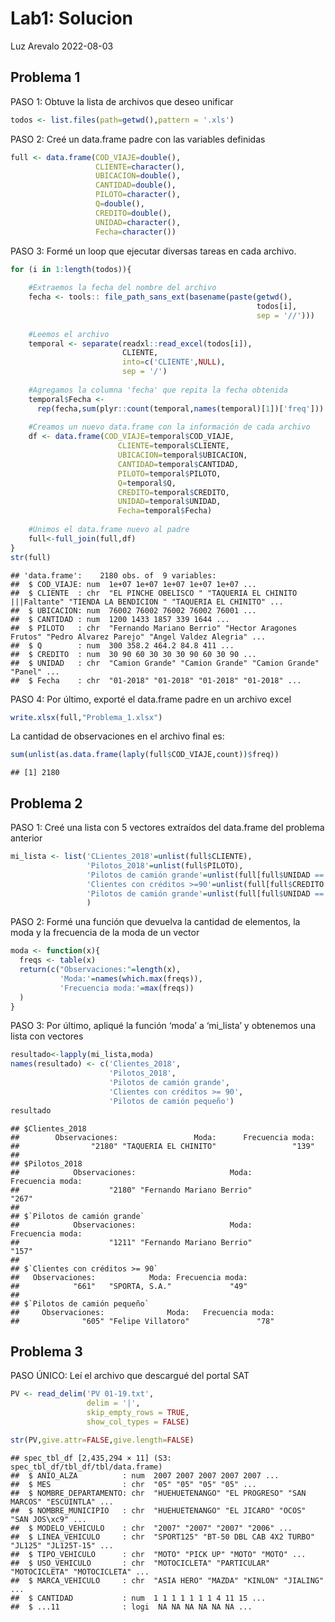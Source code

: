 Lab1: Solucion
================
Luz Arevalo
2022-08-03

## Problema 1

PASO 1: Obtuve la lista de archivos que deseo unificar

``` r
todos <- list.files(path=getwd(),pattern = '.xls')
```

PASO 2: Creé un data.frame padre con las variables definidas

``` r
full <- data.frame(COD_VIAJE=double(),
                   CLIENTE=character(),
                   UBICACION=double(),
                   CANTIDAD=double(),
                   PILOTO=character(),
                   Q=double(),
                   CREDITO=double(),
                   UNIDAD=character(),
                   Fecha=character())
```

PASO 3: Formé un loop que ejecutar diversas tareas en cada archivo.

``` r
for (i in 1:length(todos)){
  
    #Extraemos la fecha del nombre del archivo
    fecha <- tools:: file_path_sans_ext(basename(paste(getwd(),
                                                       todos[i],
                                                       sep = '//')))
  
    #Leemos el archivo
    temporal <- separate(readxl::read_excel(todos[i]),
                         CLIENTE,
                         into=c('CLIENTE',NULL),
                         sep = '/')
  
    #Agregamos la columna 'fecha' que repita la fecha obtenida
    temporal$Fecha <-
      rep(fecha,sum(plyr::count(temporal,names(temporal)[1])['freq']))
  
    #Creamos un nuevo data.frame con la información de cada archivo
    df <- data.frame(COD_VIAJE=temporal$COD_VIAJE,
                        CLIENTE=temporal$CLIENTE,
                        UBICACION=temporal$UBICACION,
                        CANTIDAD=temporal$CANTIDAD,
                        PILOTO=temporal$PILOTO,
                        Q=temporal$Q,
                        CREDITO=temporal$CREDITO,
                        UNIDAD=temporal$UNIDAD,
                        Fecha=temporal$Fecha)
  
    #Unimos el data.frame nuevo al padre
    full<-full_join(full,df)
}
str(full)
```

    ## 'data.frame':    2180 obs. of  9 variables:
    ##  $ COD_VIAJE: num  1e+07 1e+07 1e+07 1e+07 1e+07 ...
    ##  $ CLIENTE  : chr  "EL PINCHE OBELISCO " "TAQUERIA EL CHINITO |||Faltante" "TIENDA LA BENDICION " "TAQUERIA EL CHINITO" ...
    ##  $ UBICACION: num  76002 76002 76002 76002 76001 ...
    ##  $ CANTIDAD : num  1200 1433 1857 339 1644 ...
    ##  $ PILOTO   : chr  "Fernando Mariano Berrio" "Hector Aragones Frutos" "Pedro Alvarez Parejo" "Angel Valdez Alegria" ...
    ##  $ Q        : num  300 358.2 464.2 84.8 411 ...
    ##  $ CREDITO  : num  30 90 60 30 30 30 90 60 30 90 ...
    ##  $ UNIDAD   : chr  "Camion Grande" "Camion Grande" "Camion Grande" "Panel" ...
    ##  $ Fecha    : chr  "01-2018" "01-2018" "01-2018" "01-2018" ...

PASO 4: Por último, exporté el data.frame padre en un archivo excel

``` r
write.xlsx(full,"Problema_1.xlsx")
```

La cantidad de observaciones en el archivo final es:

``` r
sum(unlist(as.data.frame(laply(full$COD_VIAJE,count))$freq))
```

    ## [1] 2180

## Problema 2

PASO 1: Creé una lista con 5 vectores extraídos del data.frame del
problema anterior

``` r
mi_lista <- list('CLientes_2018'=unlist(full$CLIENTE),
                 'Pilotos_2018'=unlist(full$PILOTO),
                 'Pilotos de camión grande'=unlist(full[full$UNIDAD == 'Camion Grande','PILOTO']),
                 'Clientes con créditos >=90'=unlist(full[full$CREDITO >= 90,'CLIENTE']),
                 'Pilotos de camión grande'=unlist(full[full$UNIDAD == 'Camion Pequeño','PILOTO'])
                 )
```

PASO 2: Formé una función que devuelva la cantidad de elementos, la moda
y la frecuencia de la moda de un vector

``` r
moda <- function(x){
  freqs <- table(x)
  return(c("Observaciones:"=length(x),
           'Moda:'=names(which.max(freqs)),
           'Frecuencia moda:'=max(freqs))
  )
}
```

PASO 3: Por último, apliqué la función ‘moda’ a ‘mi_lista’ y obtenemos
una lista con vectores

``` r
resultado<-lapply(mi_lista,moda)
names(resultado) <- c('Clientes_2018',
                      'Pilotos_2018',
                      'Pilotos de camión grande',
                      'Clientes con créditos >= 90',
                      'Pilotos de camión pequeño')
resultado
```

    ## $Clientes_2018
    ##        Observaciones:                 Moda:      Frecuencia moda: 
    ##                "2180" "TAQUERIA EL CHINITO"                 "139" 
    ## 
    ## $Pilotos_2018
    ##            Observaciones:                     Moda:          Frecuencia moda: 
    ##                    "2180" "Fernando Mariano Berrio"                     "267" 
    ## 
    ## $`Pilotos de camión grande`
    ##            Observaciones:                     Moda:          Frecuencia moda: 
    ##                    "1211" "Fernando Mariano Berrio"                     "157" 
    ## 
    ## $`Clientes con créditos >= 90`
    ##   Observaciones:            Moda: Frecuencia moda: 
    ##            "661"   "SPORTA, S.A."             "49" 
    ## 
    ## $`Pilotos de camión pequeño`
    ##     Observaciones:              Moda:   Frecuencia moda: 
    ##              "605" "Felipe Villatoro"               "78"

## Problema 3

PASO ÚNICO: Leí el archivo que descargué del portal SAT

``` r
PV <- read_delim('PV 01-19.txt',
                 delim = '|',
                 skip_empty_rows = TRUE,
                 show_col_types = FALSE)

str(PV,give.attr=FALSE,give.length=FALSE)
```

    ## spec_tbl_df [2,435,294 × 11] (S3: spec_tbl_df/tbl_df/tbl/data.frame)
    ##  $ ANIO_ALZA          : num  2007 2007 2007 2007 2007 ...
    ##  $ MES                : chr  "05" "05" "05" "05" ...
    ##  $ NOMBRE_DEPARTAMENTO: chr  "HUEHUETENANGO" "EL PROGRESO" "SAN MARCOS" "ESCUINTLA" ...
    ##  $ NOMBRE_MUNICIPIO   : chr  "HUEHUETENANGO" "EL JICARO" "OCOS" "SAN JOS\xc9" ...
    ##  $ MODELO_VEHICULO    : chr  "2007" "2007" "2007" "2006" ...
    ##  $ LINEA_VEHICULO     : chr  "SPORT125" "BT-50 DBL CAB 4X2 TURBO" "JL125" "JL125T-15" ...
    ##  $ TIPO_VEHICULO      : chr  "MOTO" "PICK UP" "MOTO" "MOTO" ...
    ##  $ USO_VEHICULO       : chr  "MOTOCICLETA" "PARTICULAR" "MOTOCICLETA" "MOTOCICLETA" ...
    ##  $ MARCA_VEHICULO     : chr  "ASIA HERO" "MAZDA" "KINLON" "JIALING" ...
    ##  $ CANTIDAD           : num  1 1 1 1 1 1 1 4 11 15 ...
    ##  $ ...11              : logi  NA NA NA NA NA NA ...
